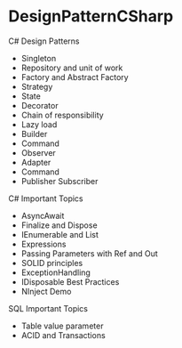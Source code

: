 # DesignPatternCSharp

 C# Design Patterns
 - Singleton  
 - Repository and unit of work  
 - Factory and Abstract Factory   
 - Strategy  
 - State  
 - Decorator  
 - Chain of responsibility  
 - Lazy load  
 - Builder  
 - Command  
 - Observer  
 - Adapter
 - Command
 - Publisher Subscriber

 C# Important Topics
  - AsyncAwait
  - Finalize and Dispose
  - IEnumerable and List
  - Expressions
  - Passing Parameters with Ref and Out
  - SOLID principles
  - ExceptionHandling
  - IDisposable Best Practices
  - NInject Demo

SQL Important Topics
  - Table value parameter
  - ACID and Transactions
